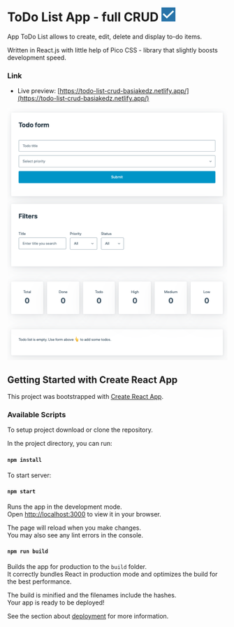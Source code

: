 # ToDo List App - full CRUD ![Check mark](/public/favicon-32x32.png)

App ToDo List allows to create, edit, delete and display to-do items.

Written in React.js with little help of Pico CSS - library that slightly boosts development speed.

### Link

- Live preview: [https://todo-list-crud-basiakedz.netlify.app/](https://todo-list-crud-basiakedz.netlify.app/)

![Screenshot of App](./public/screenshot-of-app.png)

## Getting Started with Create React App

This project was bootstrapped with [Create React App](https://github.com/facebook/create-react-app).

### Available Scripts

To setup project download or clone the repository.

In the project directory, you can run:

#### `npm install`

To start server:

#### `npm start`

Runs the app in the development mode.\
Open [http://localhost:3000](http://localhost:3000) to view it in your browser.

The page will reload when you make changes.\
You may also see any lint errors in the console.

#### `npm run build`

Builds the app for production to the `build` folder.\
It correctly bundles React in production mode and optimizes the build for the best performance.

The build is minified and the filenames include the hashes.\
Your app is ready to be deployed!

See the section about [deployment](https://facebook.github.io/create-react-app/docs/deployment) for more information.
